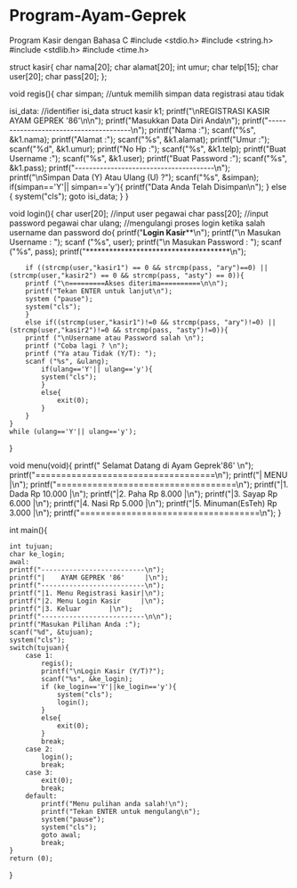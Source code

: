 # Program-Ayam-Geprek
Program Kasir dengan Bahasa C
#include <stdio.h>
#include <string.h>
#include <stdlib.h>
#include <time.h>

struct kasir{
	char nama[20];
	char alamat[20];
	int umur;
	char telp[15];
	char user[20];
	char pass[20];
};

void regis(){
char simpan;	//untuk memilih simpan data registrasi atau tidak
	
isi_data:	//identifier isi_data
struct kasir k1;
	printf("\nREGISTRASI KASIR AYAM GEPREK '86'\n\n");
	printf("Masukkan Data Diri Anda\n");
	printf("---------------------------------------\n");
  	printf("Nama		:");
	scanf("%s", &k1.nama);
	printf("Alamat		:");
	scanf("%s", &k1.alamat);
	printf("Umur		:");
	scanf("%d", &k1.umur);
	printf("No Hp		:");
	scanf("%s", &k1.telp);
	printf("Buat Username	:");
	scanf("%s", &k1.user);
	printf("Buat Password	:");
	scanf("%s", &k1.pass);
	printf("---------------------------------------\n");
	printf("\nSimpan Data (Y) Atau Ulang (U) ?");
	scanf("%s", &simpan);
	if(simpan=='Y'|| simpan=='y'){
		printf("Data Anda Telah Disimpan\n");
	}
	else {
		system("cls");
		goto isi_data;
	}
}

void login(){
	char user[20]; 	//input user pegawai
  	char pass[20]; 	//input password pegawai
  	char ulang; //mengulangi proses login ketika salah username dan password
	do{
		printf("************Login Kasir**************\n");
		printf("\n Masukan Username	: ");
		scanf ("%s", user);
		printf("\n Masukan Password	: ");
		scanf ("%s", pass);
		printf("*************************************\n");

		if ((strcmp(user,"kasir1") == 0 && strcmp(pass, "ary")==0) || (strcmp(user,"kasir2") == 0 && strcmp(pass, "asty") == 0)){  
		printf ("\n=========Akses diterima==========\n\n");
		printf("Tekan ENTER untuk lanjut\n");
		system ("pause");
		system("cls");
		}
		else if((strcmp(user,"kasir1")!=0 && strcmp(pass, "ary")!=0) || (strcmp(user,"kasir2")!=0 && strcmp(pass, "asty")!=0)){
		printf ("\nUsername atau Password salah \n");
		printf ("Coba lagi ? \n"); 
		printf ("Ya atau Tidak (Y/T): "); 
		scanf ("%s", &ulang);
			if(ulang=='Y'|| ulang=='y'){
			system("cls");
			}
			else{
				exit(0);
			}
		}
	}
	while (ulang=='Y'|| ulang=='y'); 
}

void menu(void){
	printf(" Selamat Datang di Ayam Geprek'86' \n");
	printf("===================================\n");
	printf("|               MENU              |\n");
	printf("===================================\n");
	printf("|1. Dada                Rp 10.000 |\n");
	printf("|2. Paha                Rp 8.000  |\n");
	printf("|3. Sayap               Rp 6.000  |\n");
	printf("|4. Nasi                Rp 5.000  |\n");
	printf("|5. Minuman(EsTeh)      Rp 3.000  |\n");
	printf("===================================\n");
}

  
  
int main(){

  	int tujuan;		
  	char ke_login;	
	awal:			
  	printf("--------------------------\n");
  	printf("|    AYAM GEPREK '86'	  |\n");
  	printf("--------------------------\n");
  	printf("|1. Menu Registrasi kasir|\n");
  	printf("|2. Menu Login Kasir	 |\n");
  	printf("|3. Keluar		 |\n");
  	printf("--------------------------\n\n");
  	printf("Masukan Pilihan Anda :");
  	scanf("%d", &tujuan);
  	system("cls");
  	switch(tujuan){
  		case 1:
  			regis();
  			printf("\nLogin Kasir (Y/T)?");
  			scanf("%s", &ke_login);
  			if (ke_login=='Y'||ke_login=='y'){
  				system("cls");
  				login();	
			}
			else{
				exit(0);
			}
  			break;
  		case 2:
  			login();
			break;
		case 3:
			exit(0);
			break;
		default:
			printf("Menu pulihan anda salah!\n");
			printf("Tekan ENTER untuk mengulang\n");
			system("pause");
			system("cls");
			goto awal;
			break;
	}
 	return (0);
}  
